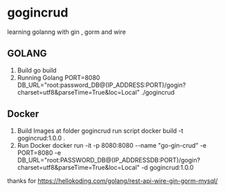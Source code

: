 # gogincrud
learning golanng with gin , gorm and wire

## GOLANG
1. Build 
  go build
2. Running Golang 
 PORT=8080 DB_URL="root:password_DB@(IP_ADDRESS:PORT)/gogin?charset=utf8&parseTime=True&loc=Local" ./gogincrud
 
 ## Docker
 1. Build Images
  at folder gogincrud run script
  docker build -t gogincrud:1.0.0 .
 2. Run Docker 
 docker run -it -p 8080:8080 --name "go-gin-crud" -e PORT=8080 -e DB_URL="root:PASSWORD_DB@(IP_ADDRESSDB:PORT)/gogin?charset=utf8&parseTime=True&loc=Local" -d gogincrud:1.0.0
 
 
 
 
 thanks for 
 https://hellokoding.com/golang/rest-api-wire-gin-gorm-mysql/
  
